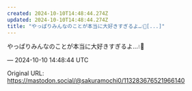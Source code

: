 ```yaml
---
created: 2024-10-10T14:48:44.274Z
updated: 2024-10-10T14:48:44.274Z
title: "やっぱりみんなのことが本当に大好きすぎるよ…💧🩷[...]"
---
```


<p>やっぱりみんなのことが本当に大好きすぎるよ…💧🩷</p>

&mdash; 2024-10-10 14:48:44 UTC

Original URL: https://mastodon.social/@sakuramochi0/113283676521966140
